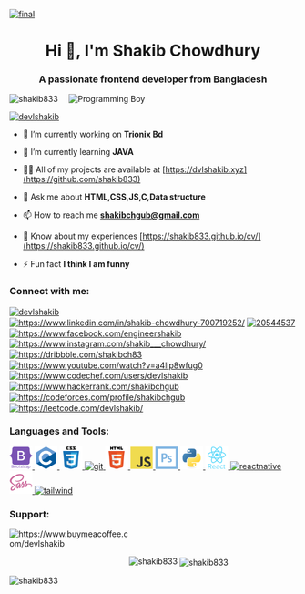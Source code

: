 <a href="https://ibb.co/DDZ4Rd6"><img src="https://i.ibb.co/jvShrtx/final.gif" alt="final" border="0"></a>
<h1 align="center">Hi 👋, I'm Shakib Chowdhury</h1>
<h3 align="center">A passionate frontend developer from Bangladesh</h3>
  <img align="right" width="400" src="https://camo.githubusercontent.com/cae12fddd9d6982901d82580bdf321d81fb299141098ca1c2d4891870827bf17/68747470733a2f2f6d69726f2e6d656469756d2e636f6d2f6d61782f313336302f302a37513379765349765f7430696f4a2d5a2e676966" alt="Programming Boy">
<p align="left"> <img src="https://komarev.com/ghpvc/?username=shakib833&label=Profile%20views&color=0e75b6&style=flat" alt="shakib833" /> </p>

<p align="left"> <a href="https://twitter.com/devlshakib" target="blank"><img src="https://img.shields.io/twitter/follow/devlshakib?logo=twitter&style=for-the-badge" alt="devlshakib" /></a> </p>

- 🔭 I’m currently working on **Trionix Bd**

- 🌱 I’m currently learning **JAVA**

- 👨‍💻 All of my projects are available at [https://dvlshakib.xyz](https://github.com/shakib833)

- 💬 Ask me about **HTML,CSS,JS,C,Data structure**

- 📫 How to reach me **shakibchgub@gmail.com**

- 📄 Know about my experiences [https://shakib833.github.io/cv/](https://shakib833.github.io/cv/)

- ⚡ Fun fact **I think I am funny**

<h3 align="left">Connect with me:</h3>
<p align="left">
<a href="https://twitter.com/devlshakib" target="blank"><img align="center" src="https://raw.githubusercontent.com/rahuldkjain/github-profile-readme-generator/master/src/images/icons/Social/twitter.svg" alt="devlshakib" height="30" width="40" /></a>
<a href="https://linkedin.com/in/https://www.linkedin.com/in/shakib-chowdhury-700719252/" target="blank"><img align="center" src="https://raw.githubusercontent.com/rahuldkjain/github-profile-readme-generator/master/src/images/icons/Social/linked-in-alt.svg" alt="https://www.linkedin.com/in/shakib-chowdhury-700719252/" height="30" width="40" /></a>
<a href="https://stackoverflow.com/users/20544537" target="blank"><img align="center" src="https://raw.githubusercontent.com/rahuldkjain/github-profile-readme-generator/master/src/images/icons/Social/stack-overflow.svg" alt="20544537" height="30" width="40" /></a>
<a href="https://fb.com/https://www.facebook.com/engineershakib" target="blank"><img align="center" src="https://raw.githubusercontent.com/rahuldkjain/github-profile-readme-generator/master/src/images/icons/Social/facebook.svg" alt="https://www.facebook.com/engineershakib" height="30" width="40" /></a>
<a href="https://instagram.com/https://www.instagram.com/shakib___chowdhury/" target="blank"><img align="center" src="https://raw.githubusercontent.com/rahuldkjain/github-profile-readme-generator/master/src/images/icons/Social/instagram.svg" alt="https://www.instagram.com/shakib___chowdhury/" height="30" width="40" /></a>
<a href="https://dribbble.com/https://dribbble.com/shakibch83" target="blank"><img align="center" src="https://raw.githubusercontent.com/rahuldkjain/github-profile-readme-generator/master/src/images/icons/Social/dribbble.svg" alt="https://dribbble.com/shakibch83" height="30" width="40" /></a>
<a href="https://www.youtube.com/c/https://www.youtube.com/watch?v=a4lip8wfug0" target="blank"><img align="center" src="https://raw.githubusercontent.com/rahuldkjain/github-profile-readme-generator/master/src/images/icons/Social/youtube.svg" alt="https://www.youtube.com/watch?v=a4lip8wfug0" height="30" width="40" /></a>
<a href="https://www.codechef.com/users/https://www.codechef.com/users/devlshakib" target="blank"><img align="center" src="https://cdn.jsdelivr.net/npm/simple-icons@3.1.0/icons/codechef.svg" alt="https://www.codechef.com/users/devlshakib" height="30" width="40" /></a>
<a href="https://www.hackerrank.com/https://www.hackerrank.com/shakibchgub" target="blank"><img align="center" src="https://raw.githubusercontent.com/rahuldkjain/github-profile-readme-generator/master/src/images/icons/Social/hackerrank.svg" alt="https://www.hackerrank.com/shakibchgub" height="30" width="40" /></a>
<a href="https://codeforces.com/profile/https://codeforces.com/profile/shakibchgub" target="blank"><img align="center" src="https://raw.githubusercontent.com/rahuldkjain/github-profile-readme-generator/master/src/images/icons/Social/codeforces.svg" alt="https://codeforces.com/profile/shakibchgub" height="30" width="40" /></a>
<a href="https://www.leetcode.com/https://leetcode.com/devlshakib/" target="blank"><img align="center" src="https://raw.githubusercontent.com/rahuldkjain/github-profile-readme-generator/master/src/images/icons/Social/leet-code.svg" alt="https://leetcode.com/devlshakib/" height="30" width="40" /></a>
</p>

<h3 align="left">Languages and Tools:</h3>
<p align="left"> <a href="https://getbootstrap.com" target="_blank" rel="noreferrer"> <img src="https://raw.githubusercontent.com/devicons/devicon/master/icons/bootstrap/bootstrap-plain-wordmark.svg" alt="bootstrap" width="40" height="40"/> </a> <a href="https://www.cprogramming.com/" target="_blank" rel="noreferrer"> <img src="https://raw.githubusercontent.com/devicons/devicon/master/icons/c/c-original.svg" alt="c" width="40" height="40"/> </a> <a href="https://www.w3schools.com/css/" target="_blank" rel="noreferrer"> <img src="https://raw.githubusercontent.com/devicons/devicon/master/icons/css3/css3-original-wordmark.svg" alt="css3" width="40" height="40"/> </a> <a href="https://git-scm.com/" target="_blank" rel="noreferrer"> <img src="https://www.vectorlogo.zone/logos/git-scm/git-scm-icon.svg" alt="git" width="40" height="40"/> </a> <a href="https://www.w3.org/html/" target="_blank" rel="noreferrer"> <img src="https://raw.githubusercontent.com/devicons/devicon/master/icons/html5/html5-original-wordmark.svg" alt="html5" width="40" height="40"/> </a> <a href="https://developer.mozilla.org/en-US/docs/Web/JavaScript" target="_blank" rel="noreferrer"> <img src="https://raw.githubusercontent.com/devicons/devicon/master/icons/javascript/javascript-original.svg" alt="javascript" width="40" height="40"/> </a> <a href="https://www.photoshop.com/en" target="_blank" rel="noreferrer"> <img src="https://raw.githubusercontent.com/devicons/devicon/master/icons/photoshop/photoshop-line.svg" alt="photoshop" width="40" height="40"/> </a> <a href="https://www.python.org" target="_blank" rel="noreferrer"> <img src="https://raw.githubusercontent.com/devicons/devicon/master/icons/python/python-original.svg" alt="python" width="40" height="40"/> </a> <a href="https://reactjs.org/" target="_blank" rel="noreferrer"> <img src="https://raw.githubusercontent.com/devicons/devicon/master/icons/react/react-original-wordmark.svg" alt="react" width="40" height="40"/> </a> <a href="https://reactnative.dev/" target="_blank" rel="noreferrer"> <img src="https://reactnative.dev/img/header_logo.svg" alt="reactnative" width="40" height="40"/> </a> <a href="https://sass-lang.com" target="_blank" rel="noreferrer"> <img src="https://raw.githubusercontent.com/devicons/devicon/master/icons/sass/sass-original.svg" alt="sass" width="40" height="40"/> </a> <a href="https://tailwindcss.com/" target="_blank" rel="noreferrer"> <img src="https://www.vectorlogo.zone/logos/tailwindcss/tailwindcss-icon.svg" alt="tailwind" width="40" height="40"/> </a> </p>

<h3 align="left">Support:</h3>
<p><a href="https://www.buymeacoffee.com/https://www.buymeacoffee.com/devlshakib"> <img align="left" src="https://cdn.buymeacoffee.com/buttons/v2/default-yellow.png" height="50" width="210" alt="https://www.buymeacoffee.com/devlshakib" /></a></p><br><br>

<p><img align="left" src="https://github-readme-stats.vercel.app/api/top-langs?username=shakib833&show_icons=true&locale=en&layout=compact" alt="shakib833" /></p>

<p>&nbsp;<img align="center" src="https://github-readme-stats.vercel.app/api?username=shakib833&show_icons=true&locale=en" alt="shakib833" /></p>

<p><img align="center" src="https://github-readme-streak-stats.herokuapp.com/?user=shakib833&" alt="shakib833" /></p>
